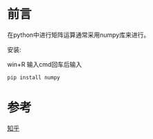 # 前言

在python中进行矩阵运算通常采用numpy库来进行。

安装:

win+R 输入cmd回车后输入

```python
pip install numpy
```



# 参考

[知乎](https://zhuanlan.zhihu.com/p/125696272)
